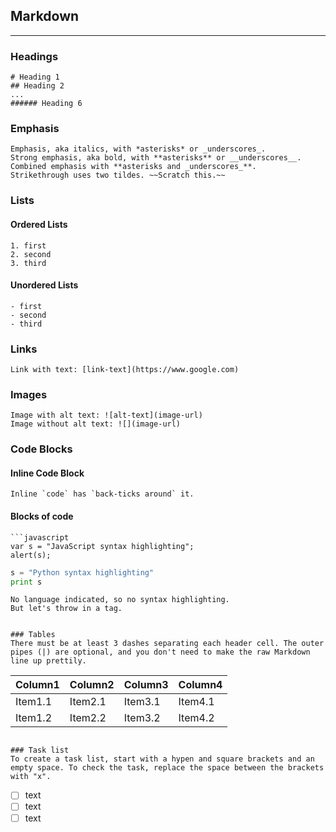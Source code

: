 ## Markdown
---
### Headings
```
# Heading 1
## Heading 2 
...
###### Heading 6 
```
### Emphasis
```
Emphasis, aka italics, with *asterisks* or _underscores_.
Strong emphasis, aka bold, with **asterisks** or __underscores__.
Combined emphasis with **asterisks and _underscores_**.
Strikethrough uses two tildes. ~~Scratch this.~~
```

### Lists
#### Ordered Lists 
```
1. first
2. second
3. third

```

#### Unordered Lists 
```
- first
- second
- third

```

### Links 
```
Link with text: [link-text](https://www.google.com)
```

### Images
```
Image with alt text: ![alt-text](image-url)
Image without alt text: ![](image-url)
```

### Code Blocks
#### Inline Code Block 
```
Inline `code` has `back-ticks around` it. 
```
#### Blocks of code 
```
```javascript
var s = "JavaScript syntax highlighting";
alert(s);
```

```python
s = "Python syntax highlighting"
print s
```

```
No language indicated, so no syntax highlighting. 
But let's throw in a tag. 
```
```

### Tables
There must be at least 3 dashes separating each header cell. The outer pipes (|) are optional, and you don't need to make the raw Markdown line up prettily. 
```
| Column1    | Column2    | Column3    | Column4    |
|---------------- | --------------- | --------------- | --------------- |
| Item1.1    | Item2.1    | Item3.1    | Item4.1    |
| Item1.2    | Item2.2   | Item3.2   | Item4.2   |

```

### Task list 
To create a task list, start with a hypen and square brackets and an empty space. To check the task, replace the space between the brackets with "x". 
```
- [ ] text
- [ ] text
- [ ] text 
```


